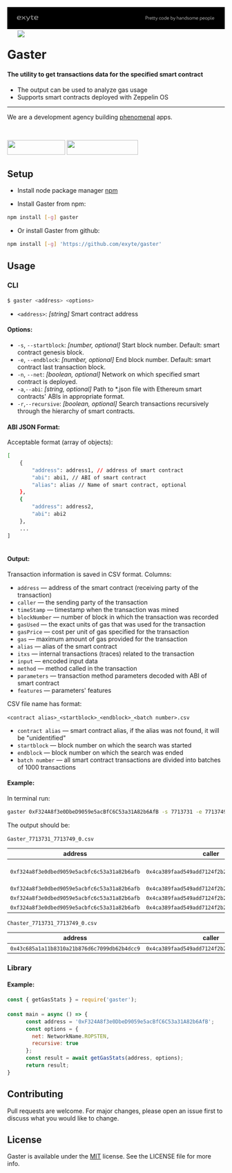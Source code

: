 <img src="https://raw.githubusercontent.com/exyte/media/master/common/header.png">
<img align="right" src="https://i.imgur.com/hErJVbX.gif" width="480" />

<p><h1 align="left">Gaster</h1></p>

<p>
<h4>The utility to get transactions data for the specified smart contract</h4>
<ul>
    <li>The output can be used to analyze gas usage</li>
    <li>Supports smart contracts deployed with Zeppelin OS</li>
</ul>
</p>

___

<p> We are a development agency building
  <a href="https://clutch.co/profile/exyte#review-731233">phenomenal</a> apps.</p>

</br>

<a href="https://exyte.com/contacts"><img src="https://i.imgur.com/vGjsQPt.png" width="134" height="34"></a> <a href="https://twitter.com/exyteHQ"><img src="https://i.imgur.com/DngwSn1.png" width="165" height="34"></a>

## Setup
* Install node package manager [npm](https://nodejs.org/en/download/)

* Install Gaster from npm: 
```bash
npm install [-g] gaster
```

* Or install Gaster from github:
```bash
npm install [-g] 'https://github.com/exyte/gaster'
```

## Usage
### CLI
```bash
$ gaster <address> <options>
```
*  `<address>`: *[string]* Smart contract address

#### Options:

*  `-s`, `--startblock`: *[number, optional]* Start block number. Default: smart contract genesis block.
*  `-e`, `--endblock`: *[number, optional]* End block number. Default: smart contract last transaction block.
*  `-n`, `--net`: *[boolean, optional]* Network on which specified smart contract is deployed.
*  `-a`,`--abi`: *[string, optional]* Path to *.json file with Ethereum smart contracts' ABIs in appropriate format.
*  `-r`,`--recursive`: *[boolean, optional]* Search transactions recursively through the hierarchy of smart contracts.

#### ABI JSON Format:

Acceptable format (array of objects):
```bash
[
    {
        "address": address1, // address of smart contract
        "abi": abi1, // ABI of smart contract
        "alias": alias // Name of smart contract, optional
    },
    {
        "address": address2,
        "abi": abi2
    },
    ...
]
    
```

#### Output:

Transaction information is saved in CSV format.
Columns:
*  `address` — address of the smart contract (receiving party of the transaction)
*  `caller` — the sending party of the transaction
*  `timeStamp` — timestamp when the transaction was mined
*  `blockNumber` — number of block in which the transaction was recorded
*  `gasUsed` — the exact units of gas that was used for the transaction
*  `gasPrice` — cost per unit of gas specified for the transaction
*  `gas` — maximum amount of gas provided for the transaction
*  `alias` — alias of the smart contract
*  `itxs` — internal transactions (traces) related to the transaction
*  `input` — encoded input data 
*  `method` — method called in the transaction 
*  `parameters` — transaction method parameters decoded with ABI of smart contract
*  `features` — parameters' features

CSV file name has format:

`<contract alias>_<startblock>_<endblock>_<batch number>.csv`

*  `contract alias` — smart contract alias, if the alias was not found, it will be "unidentified"
*  `startblock` — block number on which the search was started
*  `endblock` — block number on which the search was ended
*  `batch number` — all smart contract transactions are divided into batches of 1000 transactions

#### Example:
In terminal run:
```bash
gaster 0xF324A8f3e0DbeD9059e5acBfC6C53a31A82b6AfB -s 7713731 -e 7713749 --net ropsten -r
```

The output should be:

`Gaster_7713731_7713749_0.csv`

| address | caller | timeStamp | blockNumber | gasUsed | gasPrice | gas | alias | itxs | input | method | properties | features |
|---------| ------ |-----------|-------------|---------|----------|-----|-------|------|-------|--------|------------|----------|
|`0xf324a8f3e0dbed9059e5acbfc6c53a31a82b6afb`|`0x4ca389faad549add7124f2b215266ce162d964e7`|1586839485|7713731|557513|100000|557513|`Gaster`|`[]`|`0x60806...10032`|`Contract creation Gaster`|`{}`|`[]`|
|`0xf324a8f3e0dbed9059e5acbfc6c53a31a82b6afb`|`0x4ca389faad549add7124f2b215266ce162d964e7`|1586839616|7713738|245028|100000|245028|`Gaster`|`[{""from"":""0xf324a8f3e0dbed9059e5acbfc6c53a31a82b6afb"",""to"":"""",""contractAddress"":""0x43c685a1a11b8310a21b876d6c7099db62b4dcc9"",""type"":""create"",""input"":"""",""timeStamp"":""1586839616""}]`|`0xfebb0f7e`|`bar`|`{}`|`[]`|
|`0xf324a8f3e0dbed9059e5acbfc6c53a31a82b6afb`|`0x4ca389faad549add7124f2b215266ce162d964e7`|1586839708|7713744|64262|100000|64262|`Gaster`|`[]`|`0xc5d1c9...00000`|`foo`|`{""term"":""a"",""_store"":""hello""}`|`[{""name"":""_store"",""type"":""length"",""value"":5}]`|
|`0xf324a8f3e0dbed9059e5acbfc6c53a31a82b6afb`|`0x4ca389faad549add7124f2b215266ce162d964e7`|1586839797|7713747|67628|100000|68260|`Gaster`|`[{""from"":""0xf324a8f3e0dbed9059e5acbfc6c53a31a82b6afb"",""to"":""0x43c685a1a11b8310a21b876d6c7099db62b4dcc9"",""contractAddress"":"""",""type"":""call"",""input"":"""",""timeStamp"":""1586839797""}]`|`0xf32ca...00000`|`qux`|`{""term"":""64"",""_store"":""hi""}`|`[{""name"":""_store"",""type"":""length"",""value"":2}]`|

`Chaster_7713731_7713749_0.csv`

| address | caller | timeStamp | blockNumber | gasUsed | gasPrice | gas | alias | itxs | input | method | properties | features |
|---------| ------ |-----------|-------------|---------|----------|-----|-------|------|-------|--------|------------|----------|
|`0x43c685a1a11b8310a21b876d6c7099db62b4dcc9`|`0x4ca389faad549add7124f2b215266ce162d964e7`|1586839833|7713749|35107|100000|36507|`Chaster`|`[]`|`0xc5d1c9...00000`|`foo`|`{""term"":""3e8"",""_store"":""hey""}`|`[{""name"":""_store"",""type"":""length"",""value"":3}]`|

### Library
#### Example:
``` js
const { getGasStats } = require('gaster');

const main = async () => {
      const address = '0xF324A8f3e0DbeD9059e5acBfC6C53a31A82b6AfB';
      const options = {
        net: NetworkName.ROPSTEN,
        recursive: true
      };
      const result = await getGasStats(address, options);
      return result;
}
```

## Contributing
Pull requests are welcome. For major changes, please open an issue first to discuss what you would like to change.

## License
Gaster is available under the [MIT](https://choosealicense.com/licenses/mit/) license. See the LICENSE file for more info. 



